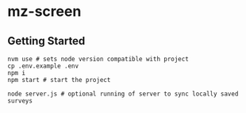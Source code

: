 # mz-screen

## Getting Started

```shell
nvm use # sets node version compatible with project
cp .env.example .env
npm i
npm start # start the project

node server.js # optional running of server to sync locally saved surveys
```
